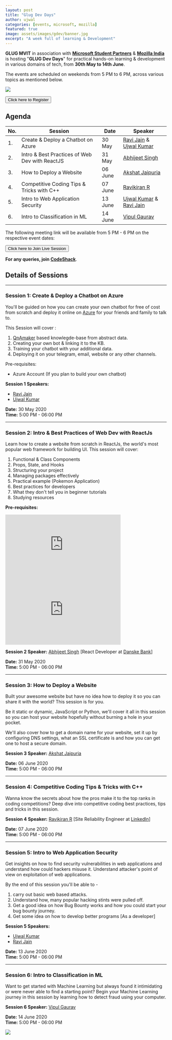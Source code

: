 ```yaml
---
layout: post
title: "Glug Dev Days"
author: ujwal
categories: [events, microsoft, mozilla]
featured: true
image: assets/images/gdev/banner.jpg
excerpt: "A week full of learning & Development"
---
```


**GLUG MVIT** in association with [**Microsoft Student Partners**](https://studentambassadors.microsoft.com/en-us) & [**Mozilla India**](https://community.mozilla.org/groups/mozilla-karnataka-blr/) is hosting "**GLUG Dev Days**" for practical hands-on learning & development in various domains of tech, from **30th May to 14th June**.

The events are scheduled on weekends from 5 PM to 6 PM, across various topics as mentioned below.

![](/assets/images/gdev/main.jpg)

<button type="button" class="btn btn-success" onclick="window.location.href = 'https://docs.google.com/forms/d/e/1FAIpQLSciP5sI5Vr5jxAwbhLt15aLu03nKz_tdnO1sA7KeGyvbxKhMw/viewform?usp=sf_link';" style="cursor:pointer;">Click here to Register</button>

## Agenda

| No. | Session                                        | Date    | Speaker                                                                                                             |
| --- | ---------------------------------------------- | ------- | ------------------------------------------------------------------------------------------------------------------- |
| 1.  | Create & Deploy a Chatbot on Azure             | 30 May  | [Ravi Jain](https://www.linkedin.com/in/ravi-jain-59941116a/) & [Ujwal Kumar](https://www.linkedin.com/in/ujwalkr/) |
| 2.  | Intro & Best Practices of Web Dev with ReactJS | 31 May  | [Abhijeet Singh](https://www.linkedin.com/in/thatniceman)                                                           |
| 3.  | How to Deploy a Website                        | 06 June | [Akshat Jaipuria](https://www.linkedin.com/in/akshatjaipuria/)                                                      |
| 4.  | Competitive Coding Tips & Tricks with C++      | 07 June | [Ravikiran R](https://www.linkedin.com/in/kienme/)                                                                  |
| 5.  | Intro to Web Application Security              | 13 June | [Ujwal Kumar](https://www.linkedin.com/in/ujwalkr/) & [Ravi Jain](https://www.linkedin.com/in/ravi-jain-59941116a/) |
| 6.  | Intro to Classification in ML                  | 14 June | [Vipul Gaurav](https://www.linkedin.com/in/vipul-gaurav/)                                                           |

The following meeting link will be available from 5 PM - 6 PM on the respective event dates:

<button type="button" class="btn btn-success" onclick="window.location.href = 'http://meet.google.com/byi-skbv-ufq';" style="cursor:pointer;">Click here to Join Live Session</button>

**For any queries, join [CodeShack](https://t.me/codeshack)**.

## Details of Sessions

---

### Session 1: Create & Deploy a Chatbot on Azure

You'll be guided on how you can create your own chatbot for free of cost from scratch and deploy it online on [Azure](azure.microsoft.com/) for your friends and family to talk to.

This Session will cover :
1. [QnAmaker](qnamaker.ai) based knowlegde-base from abstract data.
1. Creating your own bot & linking it to the KB.
1. Training your chatbot with your additional data.
1. Deploying it on your telegram, email, website or any other channels.

Pre-requisites:
- Azure Account (If you plan to build your own chatbot)

**Session 1 Speakers:**

- [Ravi Jain](https://www.linkedin.com/in/ravijainpro)
- [Ujwal Kumar](https://www.linkedin.com/in/ujwalkr/)

**Date:** 30 May 2020  
**Time:** 5:00 PM - 06:00 PM

---

### Session 2: Intro & Best Practices of Web Dev with ReactJs

Learn how to create a website from scratch in ReactJs, the world's most popular web framework for building UI. This session will cover:

1. Functional & Class Components
1. Props, State, and Hooks
1. Structuring your project
1. Managing packages effectively
1. Practical example (Pokemon Application)
1. Best practices for developers
1. What they don't tell you in beginner tutorials
1. Studying resources

**Pre-requisites:**

<iframe width="360" height="202.5" src="https://www.youtube.com/embed/BYbgopx44vo" frameborder="0" allow="accelerometer; autoplay; encrypted-media; gyroscope; picture-in-picture" allowfullscreen></iframe>

<iframe width="360" height="202.5" src="https://www.youtube.com/embed/NCwa_xi0Uuc" frameborder="0" allow="accelerometer; autoplay; encrypted-media; gyroscope; picture-in-picture" allowfullscreen></iframe>

**Session 2 Speaker:** [Abhijeet Singh](https://www.linkedin.com/in/thatniceman) [React Developer at [Danske Bank](https://danskebank.com/)]

**Date:** 31 May 2020  
**Time:** 5:00 PM - 06:00 PM

---

### Session 3: How to Deploy a Website

Built your awesome website but have no idea how to deploy it so you can share it with the world? This session is for you.

Be it static or dynamic, JavaScript or Python, we'll cover it all in this session so you can host your website hopefully without burning a hole in your pocket.

We'll also cover how to get a domain name for your website, set it up by configuring DNS settings, what an SSL certificate is and how you can get one to host a secure domain.

**Session 3 Speaker:** [Akshat Jaipuria](https://www.linkedin.com/in/akshatjaipuria)

**Date:** 06 June 2020  
**Time:** 5:00 PM - 06:00 PM

---

### Session 4: Competitive Coding Tips & Tricks with C++

Wanna know the secrets about how the pros make it to the top ranks in coding competitions? Deep dive into competitive coding best practices, tips and tricks in this session.

**Session 4 Speaker:** [Ravikiran R](https://www.linkedin.com/in/kienme/) [Site Reliability Engineer at [LinkedIn](linkedin.com/)]

**Date:** 07 June 2020  
**Time:** 5:00 PM - 06:00 PM

---

### Session 5: Intro to Web Application Security

Get insights on how to find security vulnerabilities in web applications and understand how could hackers misuse it. Understand attacker's point of view on exploitation of web applications.

By the end of this session you'll be able to -
1. carry out basic web based attacks. 
1. Understand how, many popular hacking stints were pulled off.
1. Get a good idea on how Bug Bounty works and how you could start your bug bounty journey.
1. Get some idea on how to develop better programs [As a developer]

**Session 5 Speakers:**

- [Ujwal Kumar](https://www.linkedin.com/in/ujwalkr/)
- [Ravi Jain](https://www.linkedin.com/in/ravijainpro)

**Date:** 13 June 2020  
**Time:** 5:00 PM - 06:00 PM

---

### Session 6: Intro to Classification in ML

Want to get started with Machine Learning but always found it intimidating or were never able to find a starting point? Begin your Machine Learning journey in this session by learning how to detect fraud using your computer.

**Session 6 Speaker:** [Vipul Gaurav](https://www.linkedin.com/in/vipul-gaurav/)

**Date:** 14 June 2020  
**Time:** 5:00 PM - 06:00 PM

![](/assets/images/gdev/official.jpg)
